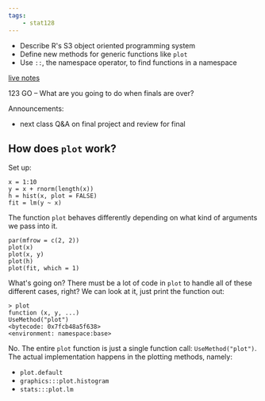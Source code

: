 ```yaml
---
tags:
    - stat128
---
```


- Describe R's S3 object oriented programming system
- Define new methods for generic functions like `plot`
- Use `::`, the namespace operator, to find functions in a namespace

[live notes](https://github.com/clarkfitzg/stat128/blob/master/2020-12-07.Rmd)

123 GO – What are you going to do when finals are over?

Announcements:

- next class Q&A on final project and review for final


## 

## How does `plot` work?

Set up:

```{r}
x = 1:10
y = x + rnorm(length(x))
h = hist(x, plot = FALSE)
fit = lm(y ~ x)
```

The function `plot` behaves differently depending on what kind of arguments we pass into it.

```{r}
par(mfrow = c(2, 2))
plot(x)
plot(x, y)
plot(h)
plot(fit, which = 1)
```

What's going on?
There must be a lot of code in `plot` to handle all of these different cases, right?
We can look at it, just print the function out:

```{r}
> plot
function (x, y, ...)
UseMethod("plot")
<bytecode: 0x7fcb48a5f638>
<environment: namespace:base>
```

No.
The entire `plot` function is just a single function call: `UseMethod("plot")`.
The actual implementation happens in the plotting methods, namely:

- `plot.default`
- `graphics:::plot.histogram`
- `stats:::plot.lm`

